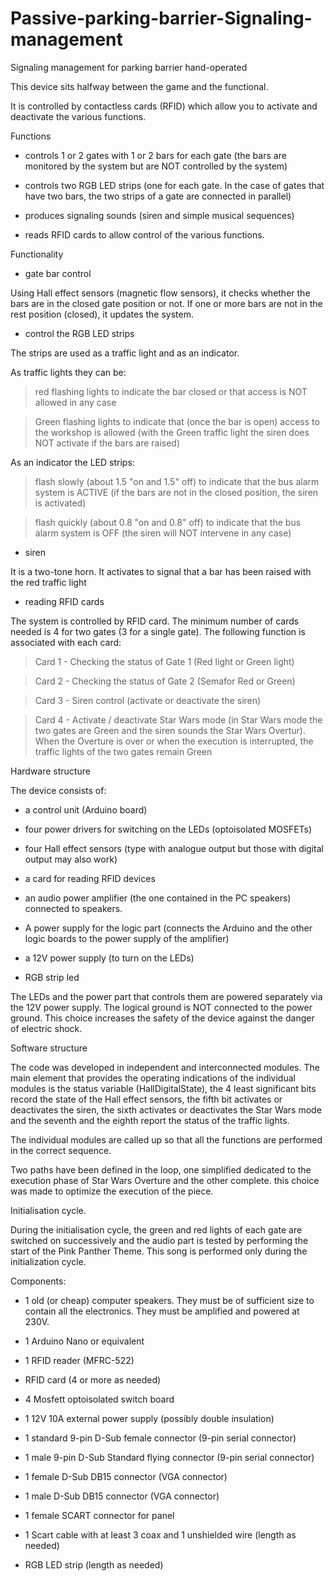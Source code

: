 # Passive-parking-barrier-Signaling-management
 Signaling management for parking barrier hand-operated

This device sits halfway between the game and the functional.

It is controlled by contactless cards (RFID) which allow you to activate and deactivate the various functions.

Functions

- controls 1 or 2 gates with 1 or 2 bars for each gate (the bars are monitored by the system but are NOT controlled by the system)

- controls two RGB LED strips (one for each gate. In the case of gates that have two bars, the two strips of a gate are connected in parallel)

- produces signaling sounds (siren and simple musical sequences)

- reads RFID cards to allow control of the various functions.

Functionality

- gate bar control

Using Hall effect sensors (magnetic flow sensors), it checks whether the bars are in the closed gate position or not.
If one or more bars are not in the rest position (closed), it updates the system.

- control the RGB LED strips

The strips are used as a traffic light and as an indicator.

As traffic lights they can be:

> red flashing lights to indicate the bar closed or that access is NOT allowed in any case

> Green flashing lights to indicate that (once the bar is open) access to the workshop is allowed (with the Green traffic light the siren does NOT activate if the bars are raised)

As an indicator the LED strips:

> flash slowly (about 1.5 "on and 1.5" off) to indicate that the bus alarm system is ACTIVE (if the bars are not in the closed position, the siren is activated)

> flash quickly (about 0.8 "on and 0.8" off) to indicate that the bus alarm system is OFF (the siren will NOT intervene in any case)

- siren

It is a two-tone horn. It activates to signal that a bar has been raised with the red traffic light

- reading RFID cards

The system is controlled by RFID card. The minimum number of cards needed is 4 for two gates (3 for a single gate). The following function is associated with each card:

> Card 1 - Checking the status of Gate 1 (Red light or Green light)

> Card 2 - Checking the status of Gate 2 (Semafor Red or Green)

> Card 3 - Siren control (activate or deactivate the siren)

> Card 4 - Activate / deactivate Star Wars mode (in Star Wars mode the two gates are Green and the siren sounds the Star Wars Overtur). When the Overture is over or when the execution is interrupted, the traffic lights of the two gates remain Green

Hardware structure

The device consists of:

- a control unit (Arduino board)

- four power drivers for switching on the LEDs (optoisolated MOSFETs)

- four Hall effect sensors (type with analogue output but those with digital output may also work)

- a card for reading RFID devices

- an audio power amplifier (the one contained in the PC speakers) connected to speakers.

- A power supply for the logic part (connects the Arduino and the other logic boards to the power supply of the amplifier)

- a 12V power supply (to turn on the LEDs)

- RGB strip led

The LEDs and the power part that controls them are powered separately via the 12V power supply. The logical ground is NOT connected to the power ground. This choice increases the safety of the device against the danger of electric shock.

Software structure

The code was developed in independent and interconnected modules. The main element that provides the operating indications of the individual modules is the status variable (HallDigitalState), the 4 least significant bits record the state of the Hall effect sensors, the fifth bit activates or deactivates the siren, the sixth activates or deactivates the Star Wars mode and the seventh and the eighth report the status of the traffic lights.

The individual modules are called up so that all the functions are performed in the correct sequence.

Two paths have been defined in the loop, one simplified dedicated to the execution phase of Star Wars Overture and the other complete. this choice was made to optimize the execution of the piece.

Initialisation cycle.

During the initialisation cycle, the green and red lights of each gate are switched on successively and the audio part is tested by performing the start of the Pink Panther Theme. This song is performed only during the initialization cycle.

Components:

- 1 old (or cheap) computer speakers. They must be of sufficient size to contain all the electronics. They must be amplified and powered at 230V.

- 1 Arduino Nano or equivalent

- 1 RFID reader (MFRC-522)

- RFID card (4 or more as needed)

- 4 Mosfett optoisolated switch board

- 1 12V 10A external power supply (possibly double insulation)

- 1 standard 9-pin D-Sub female connector (9-pin serial connector)

- 1 male 9-pin D-Sub Standard flying connector (9-pin serial connector)

- 1 female D-Sub DB15 connector (VGA connector)

- 1 male D-Sub DB15 connector (VGA connector)

- 1 female SCART connector for panel

- 1 Scart cable with at least 3 coax and 1 unshielded wire (length as needed)

- RGB LED strip (length as needed)
